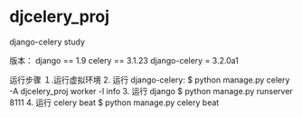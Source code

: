 # djcelery_proj
django-celery study

版本：
django == 1.9
celery == 3.1.23
django-celery = 3.2.0a1


运行步骤
１.运行虚拟环境
2. 运行 django-celery:
$ python manage.py celery -A djcelery_proj worker -l info
3. 运行 django
$ python manage.py runserver 8111
4. 运行 celery beat
$  python manage.py  celery beat